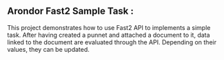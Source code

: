  Arondor Fast2 Sample Task :
 ---------------------------
 
 This project demonstrates how to use Fast2 API to implements a simple task. 
 After having created a punnet and attached a document to it, data linked to the document are evaluated through the API. 
 Depending on their values, they can be updated.
 